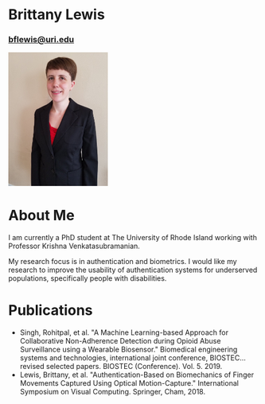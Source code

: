 
# Brittany Lewis
### bflewis@uri.edu

<img src="img\me.jpg" alt="a photo of Brittany Lewis" width="200"/>

# About Me

I am currently a PhD student at The University of Rhode Island working with Professor Krishna Venkatasubramanian.

My research focus is in authentication and biometrics. I would like my research to improve the usability of authentication systems for underserved populations, specifically people with disabilities.

# Publications

- Singh, Rohitpal, et al. "A Machine Learning-based Approach for Collaborative Non-Adherence Detection during Opioid Abuse Surveillance using a Wearable Biosensor." Biomedical engineering systems and technologies, international joint conference, BIOSTEC... revised selected papers. BIOSTEC (Conference). Vol. 5. 2019.
- Lewis, Brittany, et al. "Authentication-Based on Biomechanics of Finger Movements Captured Using Optical Motion-Capture." International Symposium on Visual Computing. Springer, Cham, 2018.
